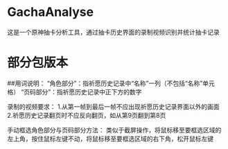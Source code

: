 # GachaAnalyse
这是一个原神抽卡分析工具，通过抽卡历史界面的录制视频识别并统计抽卡记录

# 部分包版本


##用词说明：
“角色部分”：指祈愿历史记录中“名称”一列（不包括“名称”单元格）
“页码部分”：指祈愿历史记录中正下方的数字

录制的视频要求：
1.从第一帧到最后一帧不应出现祈愿历史记录界面以外的画面
2.祈愿历史记录翻页时不应反向翻页，如从第9页翻到第8页


手动框选角色部分与页码部分方法：
类似于截屏操作，将鼠标移至要框选区域的左上角，按住鼠标左键不动，将鼠标移至要框选区域的右下角，松开鼠标左键
